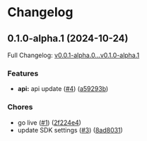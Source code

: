 # Changelog

## 0.1.0-alpha.1 (2024-10-24)

Full Changelog: [v0.0.1-alpha.0...v0.1.0-alpha.1](https://github.com/codemusket/avacube-python/compare/v0.0.1-alpha.0...v0.1.0-alpha.1)

### Features

* **api:** api update ([#4](https://github.com/codemusket/avacube-python/issues/4)) ([a59293b](https://github.com/codemusket/avacube-python/commit/a59293b2b6661f892e497fb14f1d4a594110d71a))


### Chores

* go live ([#1](https://github.com/codemusket/avacube-python/issues/1)) ([2f224e4](https://github.com/codemusket/avacube-python/commit/2f224e4615c2907513cea17beef1ff7b237db15d))
* update SDK settings ([#3](https://github.com/codemusket/avacube-python/issues/3)) ([8ad8031](https://github.com/codemusket/avacube-python/commit/8ad8031f2d8e009ffa07fdc9c135c09427737b4f))
